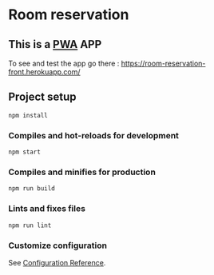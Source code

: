 # Room reservation

## This is a [PWA](https://www.goodbarber.com/blog/pwas-progressive-web-apps-explained-a825/) APP

To see and test the app go there : https://room-reservation-front.herokuapp.com/

## Project setup
```
npm install
```

### Compiles and hot-reloads for development
```
npm start
```

### Compiles and minifies for production
```
npm run build
```

### Lints and fixes files
```
npm run lint
```

### Customize configuration
See [Configuration Reference](https://cli.vuejs.org/config/).
